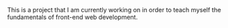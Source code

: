 This is a project that I am currently working on in order to teach myself the 
fundamentals of front-end web development.
